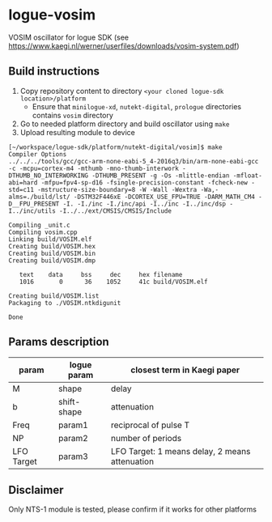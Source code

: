 # logue-vosim
VOSIM oscillator for logue SDK (see https://www.kaegi.nl/werner/userfiles/downloads/vosim-system.pdf)

## Build instructions

1. Copy repository content to directory `<your cloned logue-sdk location>/platform`
    - Ensure that `minilogue-xd`, `nutekt-digital`, `prologue` directories contains `vosim` directory
2. Go to needed platform directory and build oscillator using `make`
3. Upload resulting module to device

```
[~/workspace/logue-sdk/platform/nutekt-digital/vosim]$ make
Compiler Options
../../../tools/gcc/gcc-arm-none-eabi-5_4-2016q3/bin/arm-none-eabi-gcc -c -mcpu=cortex-m4 -mthumb -mno-thumb-interwork -DTHUMB_NO_INTERWORKING -DTHUMB_PRESENT -g -Os -mlittle-endian -mfloat-abi=hard -mfpu=fpv4-sp-d16 -fsingle-precision-constant -fcheck-new -std=c11 -mstructure-size-boundary=8 -W -Wall -Wextra -Wa,-alms=./build/lst/ -DSTM32F446xE -DCORTEX_USE_FPU=TRUE -DARM_MATH_CM4 -D__FPU_PRESENT -I. -I./inc -I./inc/api -I../inc -I../inc/dsp -I../inc/utils -I../../ext/CMSIS/CMSIS/Include

Compiling _unit.c
Compiling vosim.cpp
Linking build/VOSIM.elf
Creating build/VOSIM.hex
Creating build/VOSIM.bin
Creating build/VOSIM.dmp

   text    data     bss     dec     hex filename
   1016       0      36    1052     41c build/VOSIM.elf

Creating build/VOSIM.list
Packaging to ./VOSIM.ntkdigunit

Done
```

## Params description

| param | logue param | closest term in Kaegi paper |
| --- | --- | --- |
| M | shape | delay |
| b | shift-shape | attenuation |
| Freq | param1 | reciprocal of pulse T |
| NP | param2 | number of periods |
| LFO Target | param3 | LFO Target: 1 means delay, 2 means attenuation |

## Disclaimer
Only NTS-1 module is tested, please confirm if it works for other platforms
